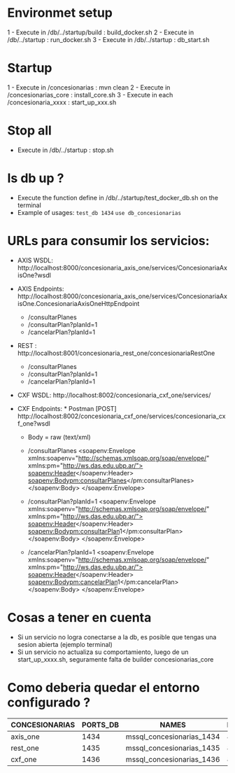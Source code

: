 # Environmet setup

1 - Execute in /db/../startup/build     : build_docker.sh
2 - Execute in /db/../startup           : run_docker.sh
3 - Execute in /db/../startup           : db_start.sh 

# Startup
 
1 - Execute in /concesionarias          : mvn clean
2 - Execute in /concesionarias_core     : install_core.sh
3 - Execute in each /concesionaria_xxxx : start_up_xxx.sh

# Stop all

- Execute in /db/../startup             : stop.sh

# Is db up ?

- Execute the function define in /db/../startup/test_docker_db.sh on the terminal
- Example of usages: `test_db 1434`
                     `use db_concesionarias` 

# URLs para consumir los servicios:

- AXIS WSDL: http://localhost:8000/concesionaria_axis_one/services/ConcesionariaAxisOne?wsdl 
- AXIS Endpoints: http://localhost:8000/concesionaria_axis_one/services/ConcesionariaAxisOne.ConcesionariaAxisOneHttpEndpoint
    - /consultarPlanes
    - /consultarPlan?planId=1
    - /cancelarPlan?planId=1
    
- REST : http://localhost:8001/concesionaria_rest_one/concesionariaRestOne
    - /consultarPlanes
    - /consultarPlan?planId=1
    - /cancelarPlan?planId=1
         
- CXF WSDL: http://localhost:8002/concesionaria_cxf_one/services/
- CXF Endpoints: * Postman
    [POST] http://localhost:8002/concesionaria_cxf_one/services/concesionaria_cxf_one?wsdl
    * Body = raw (text/xml)
    
    - /consultarPlanes
    <soapenv:Envelope xmlns:soapenv="http://schemas.xmlsoap.org/soap/envelope/" xmlns:pm="http://ws.das.edu.ubp.ar/">
         <soapenv:Header></soapenv:Header>
         <soapenv:Body><pm:consultarPlanes></pm:consultarPlanes></soapenv:Body>
        </soapenv:Envelope>
    
    - /consultarPlan?planId=1
    <soapenv:Envelope xmlns:soapenv="http://schemas.xmlsoap.org/soap/envelope/" xmlns:pm="http://ws.das.edu.ubp.ar/">
     <soapenv:Header></soapenv:Header>
     <soapenv:Body><pm:consultarPlan><planId>1</planId></pm:consultarPlan></soapenv:Body>
    </soapenv:Envelope>
    
    - /cancelarPlan?planId=1
        <soapenv:Envelope xmlns:soapenv="http://schemas.xmlsoap.org/soap/envelope/" xmlns:pm="http://ws.das.edu.ubp.ar/">
         <soapenv:Header></soapenv:Header>
         <soapenv:Body><pm:cancelarPlan><planId>1</planId></pm:cancelarPlan></soapenv:Body>
        </soapenv:Envelope>

# Cosas a tener en cuenta

- Si un servicio no logra conectarse a la db, es posible que tengas una sesion abierta (ejemplo terminal) 
- Si un servicio no actualiza su comportamiento, luego de un start_up_xxxx.sh, seguramente falta de builder concesionarias_core  

# Como deberia quedar el entorno configurado ?

|CONCESIONARIAS  |PORTS_DB  |NAMES                     |PORTS_WEB|PORTS_TOMCAT|
|----------------|----------|--------------------------|---------|------------|
|axis_one        |1434      |mssql_concesionarias_1434 |8000     |8080        |
|rest_one        |1435      |mssql_concesionarias_1435 |8001     |8081        |
|cxf_one         |1436      |mssql_concesionarias_1436 |8002     |8082        |
